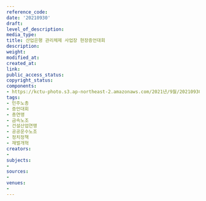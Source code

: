 ```yaml
---
reference_code: 
date: '20210930'
draft: 
level_of_description: 
media_type: 
title: 산업은행 관리체제 사업장 현장증언대회
description: 
weight: 
modified_at: 
created_at: 
link: 
public_access_status: 
copyright_status: 
components:
- https://kctu-photo.s3.ap-northeast-2.amazonaws.com/2021년/9월/20210930-산업은행+관리체제+사업장+현장증언대회_민주노총_증언대회_총연맹_금속노조_건설산업연맹_공공운수노조_정치정책_재벌개혁/_R6Z0222.jpg
tags:
- 민주노총
- 증언대회
- 총연맹
- 금속노조
- 건설산업연맹
- 공공운수노조
- 정치정책
- 재벌개혁
creators:
- 
subjects:
- 
sources:
- 
venues:
- 
---
```

